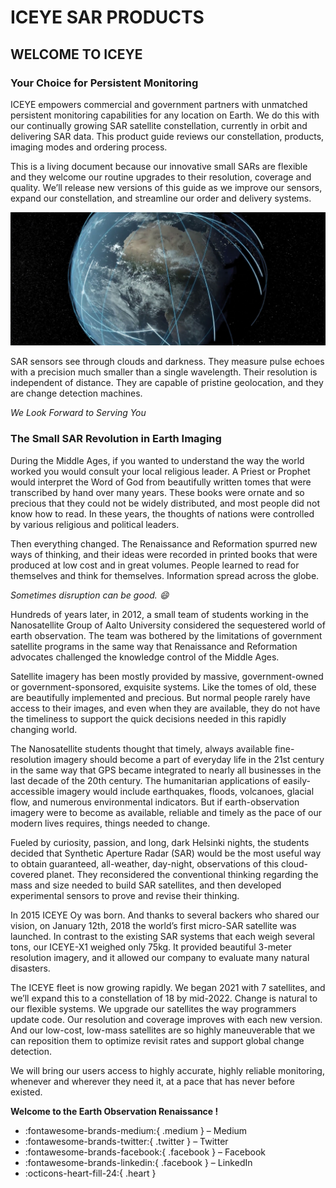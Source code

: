 # ICEYE SAR PRODUCTS

## WELCOME TO ICEYE
### Your Choice for Persistent Monitoring

ICEYE empowers commercial and government partners with unmatched persistent monitoring capabilities for any location on Earth. We do this with our continually growing SAR satellite constellation, currently in orbit and delivering SAR data. This product guide reviews our constellation, products, imaging modes and ordering process.

This is a living document because our innovative small SARs are flexible and they welcome our routine upgrades to their resolution, coverage and quality. We’ll release new versions of this guide as we improve our sensors, expand our constellation, and streamline our order and delivery systems.

![Screenshot](productguide/img/constellation.png)

SAR sensors see through clouds and darkness. They measure pulse echoes with a precision much smaller than a single wavelength. Their resolution is independent of distance. They are capable of pristine geolocation, and they are change detection machines.

*We Look Forward to Serving You*

### The Small SAR Revolution in Earth Imaging

During the Middle Ages, if you wanted to understand the way the world worked you would consult your local religious leader. A Priest or Prophet would interpret the Word of God from beautifully written tomes that were transcribed by hand over many years. These books were ornate and so precious that they could not be widely distributed, and most people did not know how to read. In these years, the thoughts of nations were controlled by various religious and political leaders.

Then everything changed. The Renaissance and Reformation spurred new ways of thinking, and their ideas were recorded in printed books that were produced at low cost and in great volumes. People learned to read for themselves and think for themselves. Information spread across the globe.

*Sometimes disruption can be good. :smile:*

Hundreds of years later, in 2012, a small team of students working in the Nanosatellite Group of Aalto University considered the sequestered world of earth observation. The team was bothered by the limitations of government satellite programs in the same way that Renaissance and Reformation advocates challenged the knowledge control of the Middle Ages.

Satellite imagery has been mostly provided by massive, government-owned or government-sponsored, exquisite systems. Like the tomes of old, these are beautifully implemented and precious. But normal people rarely have access to their images, and even when they are available, they do not have the timeliness to support the quick decisions needed in this rapidly changing world. 

The Nanosatellite students thought that timely, always available fine-resolution imagery should become a part of everyday life in the 21st century in the same way that GPS became integrated to nearly all businesses in the last decade of the 20th century. The humanitarian applications of easily-accessible imagery would include earthquakes, floods, volcanoes, glacial flow, and numerous environmental indicators. But if earth-observation imagery were to become as available, reliable and timely as the pace of our modern lives requires, things needed to change.

Fueled by curiosity, passion, and long, dark Helsinki nights, the students decided that Synthetic Aperture Radar (SAR) would be the most useful way to obtain guaranteed, all-weather, day-night, observations of this cloud-covered planet. They reconsidered the conventional thinking regarding the mass and size needed to build SAR satellites, and then developed experimental sensors to prove and revise their thinking.

In 2015 ICEYE Oy was born. And thanks to several backers who shared our vision, on January 12th, 2018 the world’s first micro-SAR satellite was launched. In contrast to the existing SAR systems that each weigh several tons, our  ICEYE-X1 weighed only 75kg. It provided beautiful 3-meter resolution imagery, and it allowed our company to evaluate many natural disasters.

The ICEYE fleet is now growing rapidly. We began 2021 with 7 satellites, and we’ll expand this to a constellation of 18 by mid-2022. Change is natural to our flexible systems. We upgrade our satellites the way programmers update code. Our resolution and coverage improves with each new version. And our low-cost, low-mass satellites are so highly maneuverable that we can reposition them to optimize revisit rates and support global change detection.

We will bring our users access to highly accurate, highly reliable monitoring, whenever and wherever they need it, at a pace that has never before existed.

**Welcome to the Earth Observation Renaissance !**



* :fontawesome-brands-medium:{ .medium } – Medium
* :fontawesome-brands-twitter:{ .twitter } – Twitter
* :fontawesome-brands-facebook:{ .facebook } – Facebook
* :fontawesome-brands-linkedin:{ .facebook } – LinkedIn
* :octicons-heart-fill-24:{ .heart }



